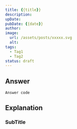 ```yaml
---
title: {{title}}
description: 
upDate: 
pubDate: {{date}}
author: 
image:
  url: /assets/posts/xxxxx.svg
  alt: 
tags:
  - Tag1
  - Tag2
status: draft
---
```

## Answer
```
Answer code
```
## Explanation
### SubTitle
